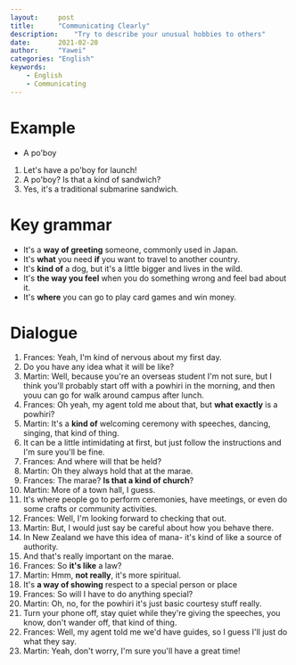 ```yaml
---
layout:		post
title:		"Communicating Clearly"
description:	"Try to describe your unusual hobbies to others"
date:		2021-02-20
author:		"Yawei"
categories: "English"
keywords:
	- English
	- Communicating
---
```


# Example

* A po'boy
1. Let's have a po'boy for launch!
2. A po'boy? Is that a kind of sandwich?
3. Yes, it's a traditional submarine sandwich.

# Key grammar

* It's a **way of greeting** someone, commonly used in Japan.
* It's **what** you need **if** you want to travel to another country.
* It's **kind of** a dog, but it's a little bigger and lives in the wild.
* It's **the way you feel** when you do something wrong and feel bad about it.
* It's **where** you can go to play card games and win money.

# Dialogue

1. Frances: Yeah, I'm kind of nervous about my first day.
2. Do you have any idea what it will be like?
3. Martin: Well, because you're an overseas student I'm not sure, but I think you'll probably start off with a powhiri in the morning, and then youu can go for walk around campus after lunch.
4. Frances: Oh yeah, my agent told me about that, but **what exactly** is a powhiri?
5. Martin: It's a **kind of** welcoming ceremony with speeches, dancing, singing, that kind of thing. 
6. It can be a little intimidating at first, but just follow the instructions and I'm sure you'll be fine.
 7. Frances: And where will that be held?
 8. Martin: Oh they always hold that at the marae.
 9. Frances: The marae? **Is that a kind of church**?
 10. Martin: More of a town hall, I guess.
 11. It's where people go to perform ceremonies, have meetings, or even do some crafts or community activities.
 12. Frances: Well, I'm looking forward to checking that out.
 13. Martin: But, I would just say be careful about how you behave there.
 14. In New Zealand we have this idea of mana- it's kind of like a source of authority.
 15. And that's really important on the marae.
 16. Frances: So **it's like** a law?
 17. Martin: Hmm, **not really**, it's more spiritual.
 18. It's **a way of showing** respect to a special person or place
 19. Frances: So will I have to do anything special?
 20. Martin: Oh, no, for the powhiri it's just basic courtesy stuff really.
 21. Turn your phone off, stay quiet while they're giving the speeches, you know, don't wander off, that kind of thing.
 22. Frances: Well, my agent told me we'd have guides, so I guess I'll just do what they say.
 23. Martin: Yeah, don't worry, I'm sure you'll have a great time!

